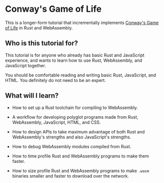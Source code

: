 # Conway's Game of Life

This is a longer-form tutorial that incrementally implements [Conway's Game of
Life][gol] in Rust and WebAssembly.

[gol]: https://en.wikipedia.org/wiki/Conway%27s_Game_of_Life

## Who is this tutorial for?

This tutorial is for anyone who already has basic Rust and JavaScript
experience, and wants to learn how to use Rust, WebAssembly, and JavaScript
together.

You should be comfortable reading and writing basic Rust, JavaScript, and
HTML. You definitely do not need to be an expert.

## What will I learn?

* How to set up a Rust toolchain for compiling to WebAssembly.

* A workflow for developing polyglot programs made from Rust, WebAssembly,
  JavaScript, HTML, and CSS.

* How to design APIs to take maximum advantage of both Rust and WebAssembly's
  strengths and also JavaScript's strengths.

* How to debug WebAssembly modules compiled from Rust.

* How to time profile Rust and WebAssembly programs to make them faster.

* How to size profile Rust and WebAssembly programs to make `.wasm` binaries
  smaller and faster to download over the network.

